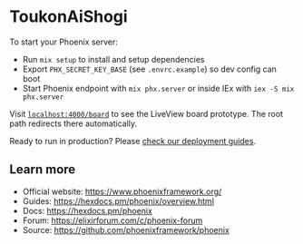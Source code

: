 # ToukonAiShogi

To start your Phoenix server:

* Run `mix setup` to install and setup dependencies
* Export `PHX_SECRET_KEY_BASE` (see `.envrc.example`) so dev config can boot
* Start Phoenix endpoint with `mix phx.server` or inside IEx with `iex -S mix phx.server`

Visit [`localhost:4000/board`](http://localhost:4000/board) to see the LiveView board prototype. The root path redirects there automatically.

Ready to run in production? Please [check our deployment guides](https://hexdocs.pm/phoenix/deployment.html).

## Learn more

* Official website: https://www.phoenixframework.org/
* Guides: https://hexdocs.pm/phoenix/overview.html
* Docs: https://hexdocs.pm/phoenix
* Forum: https://elixirforum.com/c/phoenix-forum
* Source: https://github.com/phoenixframework/phoenix
